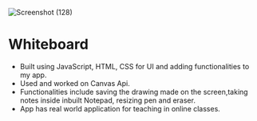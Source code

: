 ![Screenshot (128)](https://user-images.githubusercontent.com/47940591/124147112-06e78b80-daac-11eb-9645-06e739428a8e.png)
# Whiteboard
- Built using JavaScript, HTML, CSS for UI and adding functionalities to my app.
- Used and worked on Canvas Api.
- Functionalities include saving  the drawing made on the screen,taking notes inside inbuilt Notepad, resizing pen and eraser.
- App has real world application for teaching in online classes.
